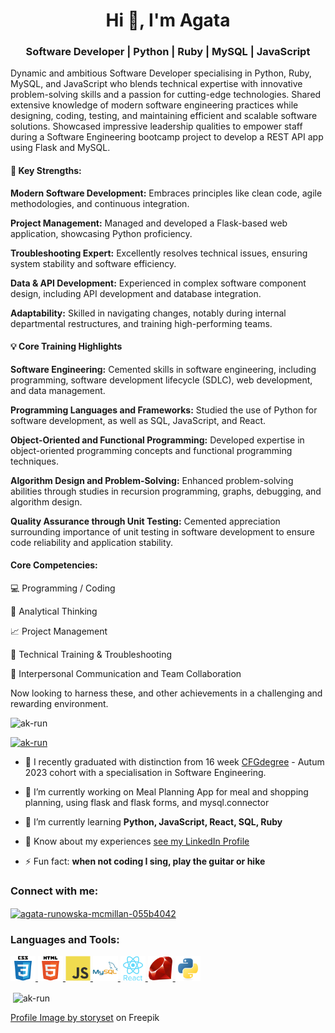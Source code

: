 <h1 align="center">Hi 👋, I'm Agata</h1>
<h3 align="center">Software Developer | Python | Ruby | MySQL | JavaScript</h3>
Dynamic and ambitious Software Developer specialising in Python, Ruby, MySQL, and JavaScript who blends technical expertise with innovative problem-solving skills and a passion for cutting-edge technologies. Shared extensive knowledge of modern software engineering practices while designing, coding, testing, and maintaining efficient and scalable software solutions.  Showcased impressive leadership qualities to empower staff during a Software Engineering bootcamp project to develop a REST API app using Flask and MySQL. 

#### 🔄 Key Strengths:
**Modern Software Development:** Embraces principles like clean code, agile methodologies, and continuous integration.

**Project Management:** Managed and developed a Flask-based web application, showcasing Python proficiency.

**Troubleshooting Expert:** Excellently resolves technical issues, ensuring system stability and software efficiency.

**Data & API Development:** Experienced in complex software component design, including API development and database integration.

**Adaptability:** Skilled in navigating changes, notably during internal departmental restructures, and training high-performing teams.


#### 💡 Core Training Highlights
**Software Engineering:** Cemented skills in software engineering, including programming, software development lifecycle (SDLC), web development, and data management.

**Programming Languages and Frameworks:** Studied the use of Python for software development, as well as SQL, JavaScript, and React.

**Object-Oriented and Functional Programming:** Developed expertise in object-oriented programming concepts and functional programming techniques.

**Algorithm Design and Problem-Solving:** Enhanced problem-solving abilities through studies in recursion programming, graphs, debugging, and algorithm design.

**Quality Assurance through Unit Testing:** Cemented appreciation surrounding importance of unit testing in software development to ensure code reliability and application stability.

#### Core Competencies:
💻 Programming / Coding

🧐 Analytical Thinking

📈 Project Management

🧠 Technical Training & Troubleshooting

🤝 Interpersonal Communication and Team Collaboration

Now looking to harness these, and other achievements in a challenging and rewarding environment.


<p align="left"> <img src="https://komarev.com/ghpvc/?username=ak-run&label=Profile%20views&color=0e75b6&style=flat" alt="ak-run" /> </p>

<p align="left"> <a href="https://github.com/ryo-ma/github-profile-trophy"><img src="https://github-profile-trophy.vercel.app/?username=ak-run" alt="ak-run" /></a> </p>

- 🔭 I recently graduated with distinction from 16 week [CFGdegree](https://codefirstgirls.com/courses/cfgdegree/) - Autum 2023 cohort with a specialisation in Software Engineering.

- 🔭 I’m currently working on Meal Planning App for meal and shopping planning, using flask and flask forms, and mysql.connector

- 🌱 I’m currently learning **Python, JavaScript, React, SQL, Ruby**

- 📄 Know about my experiences [see my LinkedIn Profile](https://www.linkedin.com/in/agata-runowska-mcmillan/)

- ⚡ Fun fact: **when not coding I sing, play the guitar or hike**

<h3 align="left">Connect with me:</h3>
<p align="left">
<a href="https://www.linkedin.com/in/agata-runowska-mcmillan/" target="blank"><img align="center" src="https://raw.githubusercontent.com/rahuldkjain/github-profile-readme-generator/master/src/images/icons/Social/linked-in-alt.svg" alt="agata-runowska-mcmillan-055b4042" height="30" width="40" /></a>
</p>

<h3 align="left">Languages and Tools:</h3>
<p align="left"> <a href="https://www.w3schools.com/css/" target="_blank" rel="noreferrer"> <img src="https://raw.githubusercontent.com/devicons/devicon/master/icons/css3/css3-original-wordmark.svg" alt="css3" width="40" height="40"/> </a> <a href="https://www.w3.org/html/" target="_blank" rel="noreferrer"> <img src="https://raw.githubusercontent.com/devicons/devicon/master/icons/html5/html5-original-wordmark.svg" alt="html5" width="40" height="40"/> </a> <a href="https://developer.mozilla.org/en-US/docs/Web/JavaScript" target="_blank" rel="noreferrer"> <img src="https://raw.githubusercontent.com/devicons/devicon/master/icons/javascript/javascript-original.svg" alt="javascript" width="40" height="40"/> </a> <a href="https://www.mysql.com/" target="_blank" rel="noreferrer"> <img src="https://raw.githubusercontent.com/devicons/devicon/master/icons/mysql/mysql-original-wordmark.svg" alt="mysql" width="40" height="40"/> </a> <a href="https://reactjs.org/" target="_blank" rel="noreferrer"> <img src="https://raw.githubusercontent.com/devicons/devicon/master/icons/react/react-original-wordmark.svg" alt="react" width="40" height="40"/> </a> <a href="https://www.ruby-lang.org/en/" target="_blank" rel="noreferrer"> <img src="https://raw.githubusercontent.com/devicons/devicon/master/icons/ruby/ruby-original.svg" alt="ruby" width="40" height="40"/> </a> 
<a href="https://www.python.org" target="_blank" rel="noreferrer"> <img src="https://raw.githubusercontent.com/devicons/devicon/master/icons/python/python-original.svg" alt="python" width="40" height="40"/> </a> </p>

<p>&nbsp;<img align="center" src="https://github-readme-stats.vercel.app/api?username=ak-run&show_icons=true&locale=en" alt="ak-run" /></p>
<a href="https://www.freepik.com/free-vector/code-typing-concept-illustration_10259340.htm#query=Programming&position=11&from_view=search&track=sph">Profile Image by storyset</a> on Freepik
